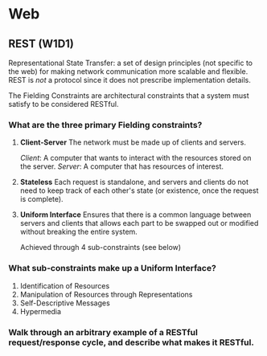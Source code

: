 # Web


## REST (W1D1)
Representational State Transfer: a set of design principles (not specific to the web) for making network communication more scalable and flexible. REST is *not* a protocol since it does not prescribe implementation details.

The Fielding Constraints are architectural constraints that a system must satisfy to be considered RESTful.

### What are the three primary Fielding constraints?
1. **Client-Server**
   The network must be made up of clients and servers.

   *Client*: A computer that wants to interact with the resources stored on the server.
   *Server*: A computer that has resources of interest.
2. **Stateless**
   Each request is standalone, and servers and clients do not need to keep track of each other's state (or existence, once the request is complete).
3. **Uniform Interface**
   Ensures that there is a common language between servers and clients that allows each part to be swapped out or modified without breaking the entire system.

   Achieved through 4 sub-constraints (see below)

### What sub-constraints make up a Uniform Interface?
1. Identification of Resources
2. Manipulation of Resources through Representations
3. Self-Descriptive Messages
4. Hypermedia

### Walk through an arbitrary example of a RESTful request/response cycle, and describe what makes it RESTful.
